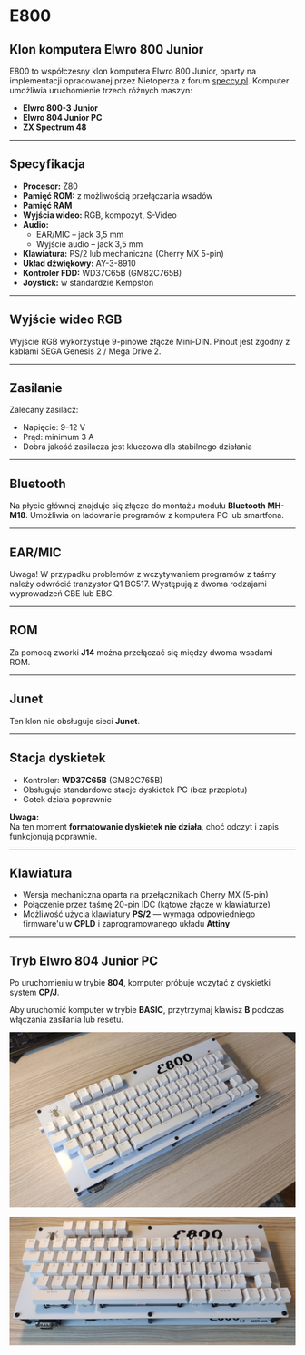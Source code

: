 # E800  
## Klon komputera Elwro 800 Junior

E800 to współczesny klon komputera Elwro 800 Junior, oparty na implementacji opracowanej przez Nietoperza z forum [speccy.pl](https://speccy.pl). Komputer umożliwia uruchomienie trzech różnych maszyn:

- **Elwro 800-3 Junior**
- **Elwro 804 Junior PC**
- **ZX Spectrum 48**

---

## Specyfikacja

- **Procesor:** Z80  
- **Pamięć ROM:** z możliwością przełączania wsadów  
- **Pamięć RAM**  
- **Wyjścia wideo:** RGB, kompozyt, S-Video  
- **Audio:**  
  - EAR/MIC – jack 3,5 mm  
  - Wyjście audio – jack 3,5 mm  
- **Klawiatura:** PS/2 lub mechaniczna (Cherry MX 5-pin)  
- **Układ dźwiękowy:** AY-3-8910  
- **Kontroler FDD:** WD37C65B (GM82C765B)  
- **Joystick:** w standardzie Kempston  

---

## Wyjście wideo RGB

Wyjście RGB wykorzystuje 9-pinowe złącze Mini-DIN. Pinout jest zgodny z kablami SEGA Genesis 2 / Mega Drive 2.

---

## Zasilanie

Zalecany zasilacz:  
- Napięcie: 9–12 V  
- Prąd: minimum 3 A  
- Dobra jakość zasilacza jest kluczowa dla stabilnego działania

---

## Bluetooth

Na płycie głównej znajduje się złącze do montażu modułu **Bluetooth MH-M18**. Umożliwia on ładowanie programów z komputera PC lub smartfona.

---

## EAR/MIC

Uwaga! W przypadku problemów z wczytywaniem programów z taśmy należy odwrócić tranzystor Q1 BC517.
Występują z dwoma rodzajami wyprowadzeń CBE lub EBC.

---


## ROM

Za pomocą zworki **J14** można przełączać się między dwoma wsadami ROM.

---

## Junet

Ten klon nie obsługuje sieci **Junet**.

---

## Stacja dyskietek

- Kontroler: **WD37C65B**  (GM82C765B)
- Obsługuje standardowe stacje dyskietek PC (bez przeplotu)
- Gotek działa poprawnie

**Uwaga:**  
Na ten moment **formatowanie dyskietek nie działa**, choć odczyt i zapis funkcjonują poprawnie.

---

## Klawiatura

- Wersja mechaniczna oparta na przełącznikach Cherry MX (5-pin)
- Połączenie przez taśmę 20-pin IDC (kątowe złącze w klawiaturze)
- Możliwość użycia klawiatury **PS/2** — wymaga odpowiedniego firmware'u w **CPLD** i zaprogramowanego układu **Attiny**

---

## Tryb Elwro 804 Junior PC

Po uruchomieniu w trybie **804**, komputer próbuje wczytać z dyskietki system **CP/J**.

Aby uruchomić komputer w trybie **BASIC**, przytrzymaj klawisz **B** podczas włączania zasilania lub resetu.

![E800 Picture 1](/photos/e800_1_s.jpg)

![E800 Picture 2](/photos/e800_25_s.jpg)
